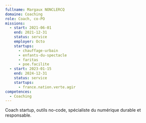 ```yaml
---
fullname: Margaux NONCLERCQ
domaine: Coaching
role: Coach, co-PO
missions:
  - start: 2021-06-01
    end: 2021-12-31
    status: service
    employer: Octo
    startups:
      - chauffage-urbain
      - enfants-du-spectacle
      - faritas
      - poe.facilite
  - start: 2023-01-15
    end: 2024-12-31
    status: service
    startups:
      - france.nation.verte.agir
competences:
  - Coaching
---
```


Coach startup, outils no-code, spécialiste du numérique durable et responsable.
